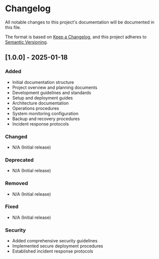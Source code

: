# Changelog

All notable changes to this project's documentation will be documented in this file.

The format is based on [Keep a Changelog](https://keepachangelog.com/en/1.0.0/),
and this project adheres to [Semantic Versioning](https://semver.org/spec/v2.0.0.html).

## [1.0.0] - 2025-01-18

### Added
- Initial documentation structure
- Project overview and planning documents
- Development guidelines and standards
- Setup and deployment guides
- Architecture documentation
- Operations procedures
- System monitoring configuration
- Backup and recovery procedures
- Incident response protocols

### Changed
- N/A (Initial release)

### Deprecated
- N/A (Initial release)

### Removed
- N/A (Initial release)

### Fixed
- N/A (Initial release)

### Security
- Added comprehensive security guidelines
- Implemented secure deployment procedures
- Established incident response protocols
